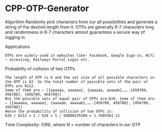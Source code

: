 # CPP-OTP-Generator

Algorithm
Randomly pick characters from our all possibilities and generate a string of the desired length from it. OTPs are generally 6-7 characters long and randomness in 6-7 characters almost guarantees a secure way of logging in.

Applications

    OTPs are widely used in websites like- Facebook, Google Sign-in, Wifi – accessing, Railways Portal Login etc.
Probability of collision of two OTPs


    The length of OTP is 6 and the set size of all possible characters in the OTP is 62. So the total number of possible sets of the pair of OTPs are 6212.
    Some of them are – [{aaaaaa, aaaaaa}, {aaaaaa, aaaaab},…..{456789, 456788}, {456789, 456789}]
    But the possible sets of equal pair of OTPs are:626. Some of them are – [{aaaaaa, aaaaaa}, {aaaaab, aaaaab},…..{456788, 456788}, {456789, 456789}]
    Hence the probability of collision of two OTPs is:
    626 / 6212 = 1 / 626 = 1 / 56800235584 = 1.7605561-11

Time Complexity: O(N), where N = number of characters in our OTP
